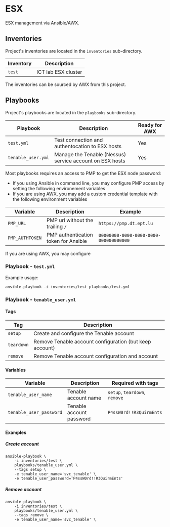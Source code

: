 # ESX

ESX management via Ansible/AWX.

## Inventories

Project's inventories are located in the `inventories` sub-directory.

| Inventory | Description         |
|-----------|---------------------|
| `test`    | ICT lab ESX cluster |

The inventories can be sourced by AWX from this project.

## Playbooks

Project's playbooks are located in the `playbooks` sub-directory.

| Playbook           | Description                                              | Ready for AWX |
|--------------------|----------------------------------------------------------|---------------|
| `test.yml`         | Test connection and authentocation to ESX hosts          | Yes           |
| `tenable_user.yml` | Manage the Tenable (Nessus) service account on ESX hosts | Yes           |

Most playbooks requires an access to PMP to get the ESX node password:

* If you using Ansible in command line, you may configure PMP access by setting
  the following environement variables
* If you are using AWX, you may add a custom credential template with the
  following environment variables

| Variable        | Description                          | Example                                |
|-----------------|--------------------------------------|----------------------------------------|
| `PMP_URL`       | PMP url without the trailing `/`     | `https://pmp.dt.ept.lu`                |
| `PMP_AUTHTOKEN` | PMP authentication token for Ansible | `00000000-0000-0000-0000-000000000000` |

If you are using AWX, you may configure 

### Playbook - `test.yml`

Example usage:

```shell
ansible-playbook -i inventories/test playbooks/test.yml
```

### Playbook - `tenable_user.yml`

#### Tags

| Tag        | Description                                             |
|------------|---------------------------------------------------------|
| `setup`    | Create and configure the Tenable account                |
| `teardown` | Remove Tenable account configuration (but keep account) |
| `remove`   | Remove Tenable account configuration and account        |

#### Variables

| Variable                | Description              | Required with tags            |
|-------------------------|--------------------------|-------------------------------|
| `tenable_user_name`     | Tenable account name     | `setup`, `teardown`, `remove` |
| `tenable_user_password` | Tenable account password | `P4ssW0rd!!R3QuirmEnts`       |

#### Examples

##### Create account

```shell
ansible-playbook \
    -i inventories/test \
    playbooks/tenable_user.yml \
    --tags setup \
    -e tenable_user_name='svc_tenable' \
    -e tenable_user_password='P4ssW0rd!!R3QuirmEnts'
```

##### Remove account

```shell
ansible-playbook \
    -i inventories/test \
    playbooks/tenable_user.yml \
    --tags remove \
    -e tenable_user_name='svc_tenable' \
```
